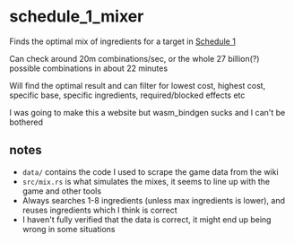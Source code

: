 # schedule_1_mixer

Finds the optimal mix of ingredients for a target in [Schedule 1](https://store.steampowered.com/app/3164500/Schedule_I/)

Can check around 20m combinations/sec, or the whole 27 billion(?) possible combinations in about 22 minutes

Will find the optimal result and can filter for lowest cost, highest cost, specific base, specific ingredients, required/blocked effects etc


I was going to make this a website but wasm_bindgen sucks and I can't be bothered

## notes

- `data/` contains the code I used to scrape the game data from the wiki
- `src/mix.rs` is what simulates the mixes, it seems to line up with the game and other tools
- Always searches 1-8 ingredients (unless max ingredients is lower), and reuses ingredients which I think is correct
- I haven't fully verified that the data is correct, it might end up being wrong in some situations